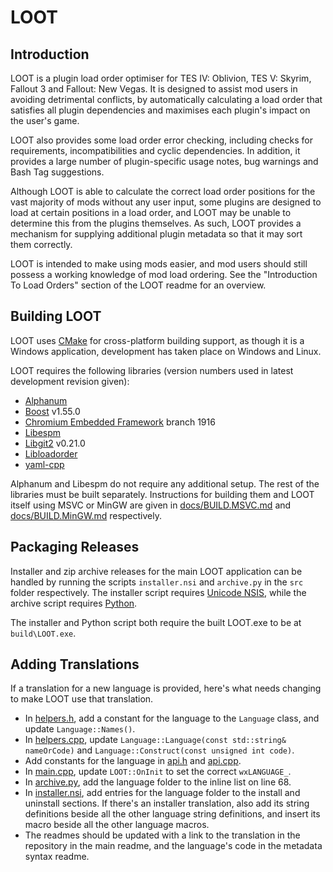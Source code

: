 # LOOT

## Introduction

LOOT is a plugin load order optimiser for TES IV: Oblivion, TES V: Skyrim, Fallout 3 and Fallout: New Vegas. It is designed to assist mod users in avoiding detrimental conflicts, by automatically calculating a load order that satisfies all plugin dependencies and maximises each plugin's impact on the user's game.

LOOT also provides some load order error checking, including checks for requirements, incompatibilities and cyclic dependencies. In addition, it provides a large number of plugin-specific usage notes, bug warnings and Bash Tag suggestions.

Although LOOT is able to calculate the correct load order positions for the vast majority of mods without any user input, some plugins are designed to load at certain positions in a load order, and LOOT may be unable to determine this from the plugins themselves. As such, LOOT provides a mechanism for supplying additional plugin metadata so that it may sort them correctly.

LOOT is intended to make using mods easier, and mod users should still possess a working knowledge of mod load ordering. See the "Introduction To Load Orders" section of the LOOT readme for an overview.


## Building LOOT

LOOT uses [CMake](http://cmake.org) for cross-platform building support, as though it is a Windows application, development has taken place on Windows and Linux.

LOOT requires the following libraries (version numbers used in latest development revision given):

* [Alphanum](http://www.davekoelle.com/files/alphanum.hpp)
* [Boost](http://www.boost.org) v1.55.0
* [Chromium Embedded Framework](https://code.google.com/p/chromiumembedded/) branch 1916
* [Libespm](http://github.com/WrinklyNinja/libespm)
* [Libgit2](http://libgit2.github.com/) v0.21.0
* [Libloadorder](http://github.com/WrinklyNinja/libloadorder)
* [yaml-cpp](http://github.com/WrinklyNinja/yaml-cpp)

Alphanum and Libespm do not require any additional setup. The rest of the libraries must be built separately. Instructions for building them and LOOT itself using MSVC or MinGW are given in [docs/BUILD.MSVC.md](docs/BUILD.MSVC.md) and [docs/BUILD.MinGW.md](docs/BUILD.MinGW.md) respectively.

## Packaging Releases

Installer and zip archive releases for the main LOOT application can be handled by running the scripts `installer.nsi` and `archive.py` in the `src` folder respectively. The installer script requires [Unicode NSIS](http://www.scratchpaper.com/), while the archive script requires [Python](http://www.python.org/).

The installer and Python script both require the built LOOT.exe to be at `build\LOOT.exe`.

## Adding Translations

If a translation for a new language is provided, here's what needs changing to make LOOT use that translation.

* In [helpers.h](src/backend/helpers.h), add a constant for the language to the `Language` class, and update `Language::Names()`.
* In [helpers.cpp](src/backend/helpers.cpp), update `Language::Language(const std::string& nameOrCode)` and `Language::Construct(const unsigned int code)`.
* Add constants for the language in [api.h](src/api/api.h) and [api.cpp](src/api/api.cpp).
* In [main.cpp](src/gui/main.cpp), update `LOOT::OnInit` to set the correct `wxLANGUAGE_`.
* In [archive.py](src/archive.py), add the language folder to the inline list on line 68.
* In [installer.nsi](src/installer.nsi), add entries for the language folder to the install and uninstall sections. If there's an installer translation, also add its string definitions beside all the other language string definitions, and insert its macro beside all the other language macros.
* The readmes should be updated with a link to the translation in the repository in the main readme, and the language's code in the metadata syntax readme.
